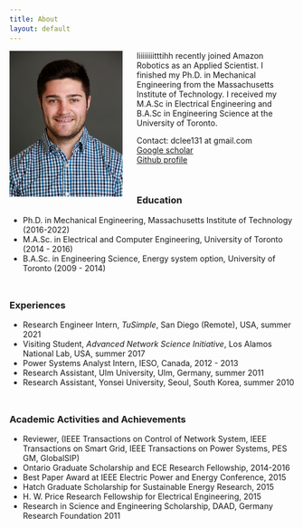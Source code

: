 ```yaml
---
title: About
layout: default
---
```


<img src="/photos/headshot_IEEE.JPG" width="200" align="left" style="margin: 0px 25px 0px 0px">

Iiiiiiiiitttihh recently joined Amazon Robotics as an Applied Scientist. I finished my Ph.D. in Mechanical Engineering from the Massachusetts Institute of Technology. I received my M.A.Sc in Electrical Engineering and B.A.Sc in Engineering Science at the University of Toronto.

Contact: dclee131 at gmail.com<br/>
[Google scholar](https://scholar.google.com/citations?user=y7OSBigAAAAJ&hl=en)<br/>
[Github profile](https://github.com/dclee131)

&nbsp;

### **Education**
- Ph.D. in Mechanical Engineering, Massachusetts Institute of Technology (2016-2022)
- M.A.Sc. in Electrical and Computer Engineering, University of Toronto (2014 - 2016)
- B.A.Sc. in Engineering Science, Energy system option, University of Toronto (2009 - 2014)
&nbsp;

<hr style="height:10px; visibility:hidden;" />

### **Experiences**
- Research Engineer Intern, *TuSimple*, San Diego (Remote), USA, summer 2021
- Visiting Student, *Advanced Network Science Initiative*, Los Alamos National Lab, USA, summer 2017
- Power Systems Analyst Intern, IESO, Canada, 2012 - 2013
- Research Assistant, Ulm University, Ulm, Germany, summer 2011
- Research Assistant, Yonsei University, Seoul, South Korea, summer 2010

<hr style="height:10px; visibility:hidden;" />

### **Academic Activities and Achievements**
- Reviewer, (IEEE Transactions on Control of Network System, IEEE Transactions on Smart Grid, IEEE Transactions on Power Systems, PES GM, GlobalSIP)
- Ontario Graduate Scholarship and ECE Research Fellowship, 2014-2016
- Best Paper Award at IEEE Electric Power and Energy Conference, 2015
- Hatch Graduate Scholarship for Sustainable Energy Research, 2015
- H. W. Price Research Fellowship for Electrical Engineering, 2015
- Research in Science and Engineering Scholarship, DAAD, Germany Research Foundation 2011
